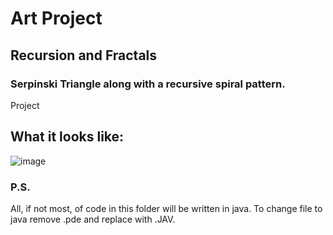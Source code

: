 # Art Project
## Recursion and Fractals
### Serpinski Triangle along with a recursive spiral pattern.
Project
## What it looks like:
![image](https://user-images.githubusercontent.com/77509555/225944959-5d47b5a2-519d-4349-8245-301c57331d45.png)


### **P.S.**
All, if not most, of code in this folder will be written in java. To change file to java remove .pde and replace with .JAV.
